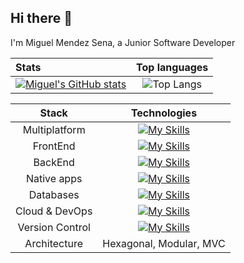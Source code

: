 ## Hi there 👋

I'm Miguel Mendez Sena, a Junior Software Developer 


| Stats              | Top languages |
| :---------------- | :------: |
| [![Miguel's GitHub stats](https://github-readme-stats.vercel.app/api?username=mmendezsena&show_icons=true&theme=dark)](https://github.com/mmendezsena/github-readme-stats)        |   ![Top Langs](https://github-readme-stats.vercel.app/api/top-langs/?username=mmendezsena&layout=compact&theme=dark)   |

| Stack            | Technologies                                                                                                 |
| :--------------: | :----------------------------------------------------------------------------------------------------------: |
| Multiplatform    | [![My Skills](https://skillicons.dev/icons?i=flutter,dart)](https://skillicons.dev)                         |
| FrontEnd         | [![My Skills](https://skillicons.dev/icons?i=javascript,react)](https://skillicons.dev)                     |
| BackEnd         | [![My Skills](https://skillicons.dev/icons?i=python,java,springboot)](https://skillicons.dev)               |
| Native apps      | [![My Skills](https://skillicons.dev/icons?i=androidstudio)](https://skillicons.dev)                        |
| Databases        | [![My Skills](https://skillicons.dev/icons?i=postgres,mysql,oracle,mongodb)](https://skillicons.dev)       |
| Cloud & DevOps   | [![My Skills](https://skillicons.dev/icons?i=azure,gcp)](https://skillicons.dev)                            |
| Version Control  | [![My Skills](https://skillicons.dev/icons?i=git,github,gitlab)](https://skillicons.dev)                    |
| Architecture     | Hexagonal, Modular, MVC                                                                                      |


<!--
**mmendezsena/mmendezsena** is a ✨ _special_ ✨ repository because its `README.md` (this file) appears on your GitHub profile.

Here are some ideas to get you started:

- 🔭 I’m currently working on ...
- 🌱 I’m currently learning ...
- 👯 I’m looking to collaborate on ...
- 🤔 I’m looking for help with ...
- 💬 Ask me about ...
- 📫 How to reach me: ...
- 😄 Pronouns: ...
- ⚡ Fun fact: ...
-->
